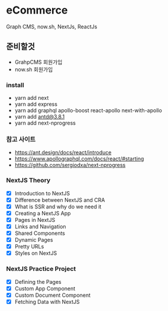 # eCommerce
Graph CMS, now.sh, NextJs, ReactJs

## 준비할것
- GrahpCMS 회원가입
- now.sh 회원가입

### install
- yarn add next
- yarn add express
- yarn add graphql apollo-boost react-apollo next-with-apollo
- yarn add antd@3.8.1
- yarn add next-nprogress

### 참고 사이트
- https://ant.design/docs/react/introduce
- https://www.apollographql.com/docs/react/#starting
- https://github.com/sergiodxa/next-nprogress

### NextJS Theory
 
 - [x] Introduction to NextJS
 - [x] Difference between NextJS and CRA
 - [x] What is SSR and why do we need it
 - [x] Creating a NextJS App
 - [x] Pages in NextJS
 - [x] Links and Navigation
 - [x] Shared Components
 - [x] Dynamic Pages
 - [x] Pretty URLs
 - [x] Styles on NextJS

### NextJS Practice Project
- [x] Defining the Pages
- [x] Custom App Component
- [x] Custom Document Component
- [x] Fetching Data with NextJS